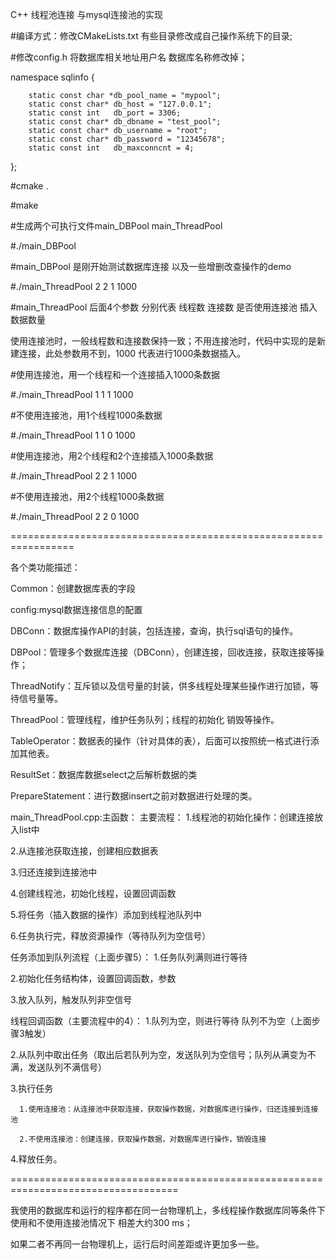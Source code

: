 C++ 线程池连接 与mysql连接池的实现

#编译方式：修改CMakeLists.txt 有些目录修改成自己操作系统下的目录;

#修改config.h 将数据库相关地址用户名 数据库名称修改掉；

namespace sqlinfo {

        static const char *db_pool_name = "mypool";
        static const char* db_host = "127.0.0.1";
        static const int   db_port = 3306;
        static const char* db_dbname = "test_pool";
        static const char* db_username = "root";
        static const char* db_password = "12345678";
        static const int   db_maxconncnt = 4;

};

#cmake .

#make 

#生成两个可执行文件main_DBPool  main_ThreadPool

#./main_DBPool

#main_DBPool 是刚开始测试数据库连接 以及一些增删改查操作的demo

#./main_ThreadPool 2 2 1 1000

#main_ThreadPool 后面4个参数 分别代表 线程数 连接数  是否使用连接池  插入数据数量

使用连接池时，一般线程数和连接数保持一致；不用连接池时，代码中实现的是新建连接，此处参数用不到，1000 代表进行1000条数据插入。


#使用连接池，用一个线程和一个连接插入1000条数据

#./main_ThreadPool 1 1 1 1000  

#不使用连接池，用1个线程1000条数据

#./main_ThreadPool 1 1 0 1000 

#使用连接池，用2个线程和2个连接插入1000条数据

#./main_ThreadPool 2 2 1 1000  

#不使用连接池，用2个线程1000条数据

#./main_ThreadPool 2 2 0 1000 

=================================================================


各个类功能描述：

Common：创建数据库表的字段

config:mysql数据连接信息的配置

DBConn：数据库操作API的封装，包括连接，查询，执行sql语句的操作。

DBPool：管理多个数据库连接（DBConn），创建连接，回收连接，获取连接等操作；

ThreadNotify：互斥锁以及信号量的封装，供多线程处理某些操作进行加锁，等待信号量等。

ThreadPool：管理线程，维护任务队列；线程的初始化 销毁等操作。

TableOperator：数据表的操作（针对具体的表），后面可以按照统一格式进行添加其他表。

ResultSet：数据库数据select之后解析数据的类

PrepareStatement：进行数据insert之前对数据进行处理的类。

main_ThreadPool.cpp:主函数：
  主要流程：
  1.线程池的初始化操作：创建连接放入list中
  
  2.从连接池获取连接，创建相应数据表
  
  3.归还连接到连接池中
  
  4.创建线程池，初始化线程，设置回调函数
  
  5.将任务（插入数据的操作）添加到线程池队列中
  
  6.任务执行完，释放资源操作（等待队列为空信号）

任务添加到队列流程（上面步骤5）：
  1.任务队列满则进行等待
  
  2.初始化任务结构体，设置回调函数，参数
  
  3.放入队列，触发队列非空信号
 
  
线程回调函数（主要流程中的4）：
  1.队列为空，则进行等待 队列不为空（上面步骤3触发）
  
  2.从队列中取出任务（取出后若队列为空，发送队列为空信号；队列从满变为不满，发送队列不满信号）
  
  3.执行任务
  
      1.使用连接池：从连接池中获取连接，获取操作数据，对数据库进行操作，归还连接到连接池
      
      2.不使用连接池：创建连接，获取操作数据，对数据库进行操作，销毁连接
      
  4.释放任务。
  
===================================================================================


我使用的数据库和运行的程序都在同一台物理机上，多线程操作数据库同等条件下使用和不使用连接池情况下 相差大约300 ms；

如果二者不再同一台物理机上，运行后时间差距或许更加多一些。
